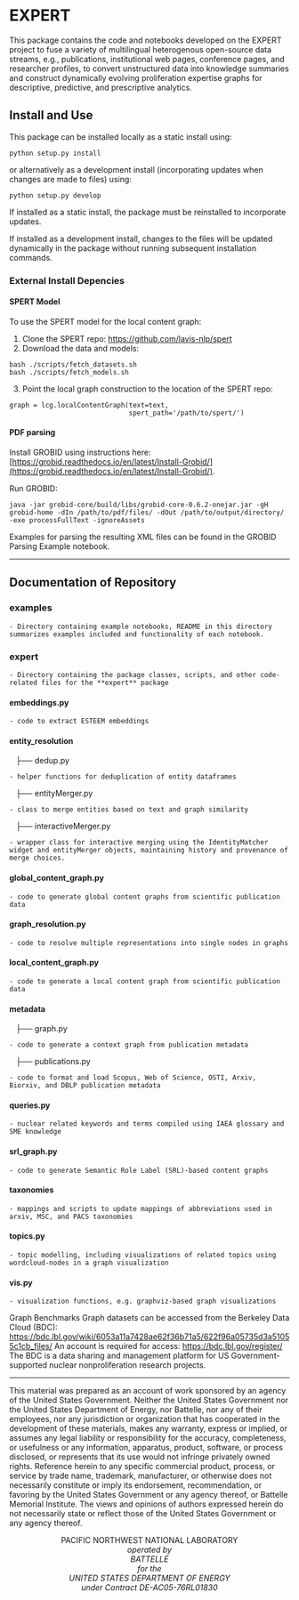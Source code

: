 # EXPERT

This package contains the code and notebooks developed on the EXPERT project to fuse a variety of multilingual heterogenous open-source data streams, e.g., publications, institutional web pages, conference pages, and researcher profiles, to convert unstructured data into knowledge summaries and construct dynamically evolving proliferation expertise graphs for descriptive, predictive, and prescriptive analytics.



## Install and Use

This package can be installed locally as a static install using:

``python setup.py install``

or alternatively as a development install (incorporating updates when changes are made to files) using:

``python setup.py develop``



If installed as a static install, the package must be reinstalled to incorporate updates.


If installed as a development install, changes to the files will be updated dynamically in the package without running subsequent installation commands.


### External Install Depencies
#### SPERT Model

To use the SPERT model for the local content graph:

1. Clone the SPERT repo: https://github.com/lavis-nlp/spert
2. Download the data and models:
```
bash ./scripts/fetch_datasets.sh
bash ./scripts/fetch_models.sh
```
3. Point the local graph construction to the location of the SPERT repo:
```
graph = lcg.localContentGraph(text=text,
                              spert_path='/path/to/spert/')
```


#### PDF parsing

Install GROBID using instructions here:
[https://grobid.readthedocs.io/en/latest/Install-Grobid/](https://grobid.readthedocs.io/en/latest/Install-Grobid/).

Run GROBID:
```
java -jar grobid-core/build/libs/grobid-core-0.6.2-onejar.jar -gH grobid-home -dIn /path/to/pdf/files/ -dOut /path/to/output/directory/  -exe processFullText -ignoreAssets
```

Examples for parsing the resulting XML files can be found in the GROBID Parsing Example notebook.


<hr>



## Documentation of Repository

### examples
    - Directory containing example notebooks, README in this directory summarizes examples included and functionality of each notebook.

### expert
    - Directory containing the package classes, scripts, and other code-related files for the **expert** package

#### embeddings.py  
    - code to extract ESTEEM embeddings

#### entity_resolution 
   ├── dedup.py 

    - helper functions for deduplication of entity dataframes


   ├── entityMerger.py                     
   
    - class to merge entities based on text and graph similarity


   ├── interactiveMerger.py                
   
    - wrapper class for interactive merging using the IdentityMatcher widget and entityMerger objects, maintaining history and provenance of merge choices.

 
####  global_content_graph.py

    - code to generate global content graphs from scientific publication data

####  graph_resolution.py

    - code to resolve multiple representations into single nodes in graphs

####  local_content_graph.py

    - code to generate a local content graph from scientific publication data


####  metadata

   ├── graph.py

    - code to generate a context graph from publication metadata


   ├── publications.py

    - code to format and load Scopus, Web of Science, OSTI, Arxiv, Biorxiv, and DBLP publication metadata

#### queries.py
    - nuclear related keywords and terms compiled using IAEA glossary and SME knowledge

#### srl_graph.py

    - code to generate Semantic Role Label (SRL)-based content graphs


#### taxonomies
    - mappings and scripts to update mappings of abbreviations used in arxiv, MSC, and PACS taxonomies

####  topics.py
    - topic modelling, including visualizations of related topics using wordcloud-nodes in a graph visualization
    
####  vis.py
    - visualization functions, e.g. graphviz-based graph visualizations
 
Graph Benchmarks
Graph datasets can be accessed from the Berkeley Data Cloud (BDC): https://bdc.lbl.gov/wiki/6053a11a7428ae62f36b71a5/622f96a05735d3a51055c1cb_files/
An account is required for access: https://bdc.lbl.gov/register/
The BDC is a data sharing and management platform for US Government-supported nuclear nonproliferation research projects.
        

_______________________________________________________________________________


This material was prepared as an account of work sponsored by an agency of the United States Government.  Neither the United States Government nor the United States Department of Energy, nor Battelle, nor any of their employees, nor any jurisdiction or organization that has cooperated in the development of these materials, makes any warranty, express or implied, or assumes any legal liability or responsibility for the accuracy, completeness, or usefulness or any information, apparatus, product, software, or process disclosed, or represents that its use would not infringe privately owned rights.
Reference herein to any specific commercial product, process, or service by trade name, trademark, manufacturer, or otherwise does not necessarily constitute or imply its endorsement, recommendation, or favoring by the United States Government or any agency thereof, or Battelle Memorial Institute. The views and opinions of authors expressed herein do not necessarily state or reflect those of the United States Government or any agency thereof.

<p align="center">
PACIFIC NORTHWEST NATIONAL LABORATORY<br/>
<i>operated by<br/>
BATTELLE<br/>
<i>for the<br/>
UNITED STATES DEPARTMENT OF ENERGY<br/>
<i>under Contract DE-AC05-76RL01830
</p>

